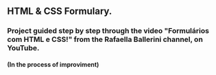 ## HTML & CSS Formulary. 
### Project guided step by step through the video "Formulários com HTML e CSS!" from the Rafaella Ballerini channel, on YouTube.
#### (In the process of improviment)
